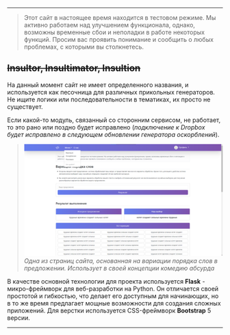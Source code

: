 ---

> Этот сайт в настоящее время находится в тестовом режиме. Мы активно работаем над улучшением функционала, однако, возможны временные сбои и неполадки в работе некоторых функций. Просим вас проявить понимание и сообщить о любых проблемах, с которыми вы столкнетесь.

## ~~Insultor, Insultimator, Insultion~~

На данный момент сайт не имеет определенного названия, и используется как песочница для различных прикольных генераторов. Не ищите логики или последовательности в тематиках, их просто не существует.

Если какой-то модуль, связанный со сторонним сервисом, не работает, то это рано или поздно будет исправлено (_подключение к Dropbox будет исправлено в следующем обновлении генератора оскорблений_).

> ![Скриншот страницы "Вариации"](https://github.com/NeKyReal/Insultimator/blob/f90d6e0007b4647032ea43cf266e8029c8e2eb50/static/images/page.png) _Одна из страниц сайта, основанная на вариации порядка слов в предложении. Использует в своей концепции комедию абсурда_

В качестве основной технологии для проекта используется **Flask** - микро-фреймворк для веб-разработки на Python. Он отличается своей простотой и гибкостью, что делает его доступным для начинающих, но в то же время предлагает мощные возможности для создания сложных приложений. Для верстки используется CSS-фреймворк **Bootstrap** 5 версии.

----
